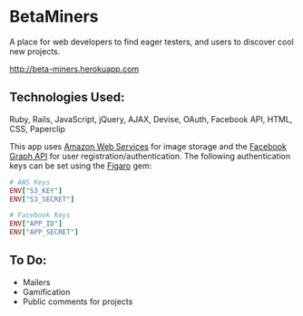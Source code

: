 BetaMiners
==========
A place for web developers to find eager testers, and users to discover cool new projects.

http://beta-miners.herokuapp.com

Technologies Used:
------------------
Ruby, Rails, JavaScript, jQuery, AJAX, Devise, OAuth, Facebook API, HTML, CSS, Paperclip

This app uses [Amazon Web Services](http://aws.amazon.com/s3/) for image storage and the [Facebook Graph API](https://developers.facebook.com/docs/reference/api/) for user registration/authentication. The following authentication keys can be set using the [Figaro](https://github.com/laserlemon/figaro) gem:

```ruby
# AWS Keys
ENV["S3_KEY"]
ENV["S3_SECRET"]

# Facebook Keys
ENV["APP_ID"]
ENV["APP_SECRET"]
```

To Do:
------
- Mailers
- Gamification
- Public comments for projects